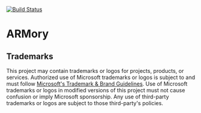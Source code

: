 [![Build Status](https://dev.azure.com/azure/armory/_apis/build/status/Azure.armory?branchName=main)](https://dev.azure.com/azure/armory/_build/latest?definitionId=91&branchName=main)

# ARMory

## Trademarks
This project may contain trademarks or logos for projects, products, or services. Authorized use of Microsoft trademarks or logos is subject to and must follow [Microsoft's Trademark & Brand Guidelines](https://www.microsoft.com/en-us/legal/intellectualproperty/trademarks/usage/general). Use of Microsoft trademarks or logos in modified versions of this project must not cause confusion or imply Microsoft sponsorship. Any use of third-party trademarks or logos are subject to those third-party's policies.